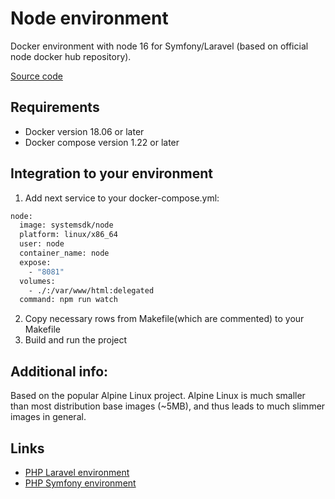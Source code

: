 # Node environment
Docker environment with node 16 for Symfony/Laravel (based on official node docker hub repository).

[Source code](https://github.com/systemsdk/node.git)

## Requirements
* Docker version 18.06 or later
* Docker compose version 1.22 or later

## Integration to your environment
1. Add next service to your docker-compose.yml:
```bash
node:
  image: systemsdk/node
  platform: linux/x86_64
  user: node
  container_name: node
  expose:
    - "8081"
  volumes:
    - ./:/var/www/html:delegated
  command: npm run watch
```
2. Copy necessary rows from Makefile(which are commented) to your Makefile
3. Build and run the project

## Additional info:
Based on the popular Alpine Linux project. Alpine Linux is much smaller than most distribution base images (~5MB), and thus leads to much slimmer images in general.

## Links
* [PHP Laravel environment](https://github.com/systemsdk/docker-apache-php-laravel.git)
* [PHP Symfony environment](https://github.com/systemsdk/docker-apache-php-symfony.git)